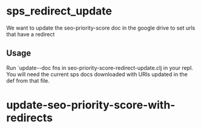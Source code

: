 # sps_redirect_update

We want to update the seo-priority-score doc in the google drive to set urls that have a redirect

## Usage

Run `update-<site>-doc fns in seo-priority-score-redirect-update.clj in your repl. You will need the current sps docs downloaded with URIs updated in the def from that file.


# update-seo-priority-score-with-redirects
